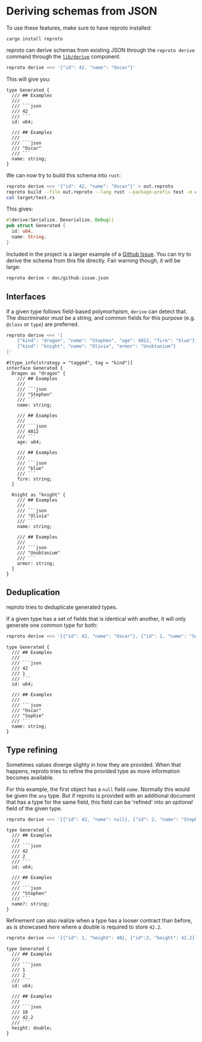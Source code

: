 # Deriving schemas from JSON

To use these features, make sure to have reproto installed:

```
cargo install reproto
```

reproto can derive schemas from existing JSON through the `reproto derive` command through the
[`lib/derive`] component.

[`lib/derive`]: /lib/derive

```bash
reproto derive <<< '{"id": 42, "name": "Oscar"}'
```

This will give you:

```reproto
type Generated {
  /// ## Examples
  ///
  /// ```json
  /// 42
  /// ```
  id: u64;

  /// ## Examples
  ///
  /// ```json
  /// "Oscar"
  /// ```
  name: string;
}
```

We can now try to build this schema into `rust`:

```bash
reproto derive <<< '{"id": 42, "name": "Oscar"}' > out.reproto
reproto build --file out.reproto --lang rust --package-prefix test -m chrono --out target/
cat target/test.rs
```

This gives:

```rust
#[derive(Serialize, Deserialize, Debug)]
pub struct Generated {
  id: u64,
  name: String,
}
```

Included in the project is a larger example of a [Github Issue].
You can try to derive the schema from this file directly.
Fair warning though, it will be large:

```bash
reproto derive < doc/github-issue.json
```

[Github Issue]: /doc/github-issue.json

## Interfaces

If a given type follows field-based polymorhpism, `derive` can detect that.
The discriminator must be a string, and common fields for this purpose (e.g. `@class` or `type`)
are preferred.

```bash
reproto derive <<< '[
    {"kind": "dragon", "name": "Stephen", "age": 4812, "fire": "blue"},
    {"kind": "knight", "name": "Olivia", "armor": "Unobtanium"}
]'
```

```reproto
#[type_info(strategy = "tagged", tag = "kind")]
interface Generated {
  Dragon as "dragon" {
    /// ## Examples
    ///
    /// ```json
    /// "Stephen"
    /// ```
    name: string;

    /// ## Examples
    ///
    /// ```json
    /// 4812
    /// ```
    age: u64;

    /// ## Examples
    ///
    /// ```json
    /// "blue"
    /// ```
    fire: string;
  }

  Knight as "knight" {
    /// ## Examples
    ///
    /// ```json
    /// "Olivia"
    /// ```
    name: string;

    /// ## Examples
    ///
    /// ```json
    /// "Unobtanium"
    /// ```
    armor: string;
  }
}
```

## Deduplication

reproto tries to deduplicate generated types.

If a given type has a set of fields that is identical with another, it will only generate one
common type for both:

```bash
reproto derive <<< '[{"id": 42, "name": "Oscar"}, {"id": 1, "name": "Sophie"}]'
```

```reproto
type Generated {
  /// ## Examples
  ///
  /// ```json
  /// 42
  /// 1
  /// ```
  id: u64;

  /// ## Examples
  ///
  /// ```json
  /// "Oscar"
  /// "Sophie"
  /// ```
  name: string;
}
```

## Type refining

Sometimes values diverge slighty in how they are provided.
When that happens, reproto tries to refine the provided type as more information becomes available.

For this example, the first object has a `null` field `name`.
Normally this would be given the `any` type.
But if reproto is provided with an additional document that has a type for the same field, this
field can be 'refined' into an _optional_ field of the given type.

```bash
reproto derive <<< '[{"id": 42, "name": null}, {"id": 2, "name": "Stephen"}]'
```

```reproto
type Generated {
  /// ## Examples
  ///
  /// ```json
  /// 42
  /// 2
  /// ```
  id: u64;

  /// ## Examples
  ///
  /// ```json
  /// "Stephen"
  /// ```
  name?: string;
}
```

Refinement can also realize when a type has a looser contract than before, as is showcased here
where a double is required to store `42.2`.

```bash
reproto derive <<< '[{"id": 1, "height": 40}, {"id":2, "height": 42.2}]'
```

```reproto
type Generated {
  /// ## Examples
  ///
  /// ```json
  /// 1
  /// 2
  /// ```
  id: u64;

  /// ## Examples
  ///
  /// ```json
  /// 10
  /// 42.2
  /// ```
  height: double;
}
```
